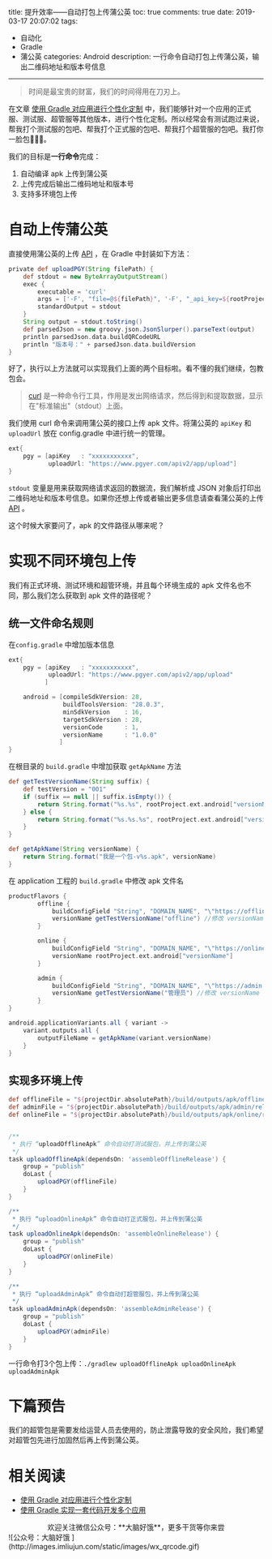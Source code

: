 title: 提升效率——自动打包上传蒲公英
toc: true
comments: true
date: 2019-03-17 20:07:02
tags:
- 自动化
- Gradle
- 蒲公英
categories: Android
description: 一行命令自动打包上传蒲公英，输出二维码地址和版本号信息
---

> 时间是最宝贵的财富，我们的时间得用在刀刃上。

在文章 [使用 Gradle 对应用进行个性化定制](http://www.imliujun.com/gradle1.html) 中，我们能够针对一个应用的正式服、测试服、超管服等其他版本，进行个性化定制。所以经常会有测试跑过来说，帮我打个测试服的包吧、帮我打个正式服的包吧、帮我打个超管服的包吧。我打你一脸包😤😤🤯。

我们的目标是**一行命令**完成：

1. 自动编译 apk 上传到蒲公英
2. 上传完成后输出二维码地址和版本号
3. 支持多环境包上传



# 自动上传蒲公英

直接使用蒲公英的上传 [API](<https://www.pgyer.com/doc/view/api#uploadApp>) ，在 Gradle 中封装如下方法：

```groovy
private def uploadPGY(String filePath) {
    def stdout = new ByteArrayOutputStream()
    exec {
        executable = 'curl'
        args = ['-F', "file=@${filePath}", '-F', "_api_key=${rootProject.ext.pgy["apiKey"]}", rootProject.ext.pgy["uploadUrl"]]
        standardOutput = stdout
    }
    String output = stdout.toString()
    def parsedJson = new groovy.json.JsonSlurper().parseText(output)
    println parsedJson.data.buildQRCodeURL
    println "版本号：" + parsedJson.data.buildVersion
}
```

好了，执行以上方法就可以实现我们上面的两个目标啦。看不懂的我们继续，包教包会。

> [curl](http://curl.haxx.se/) 是一种命令行工具，作用是发出网络请求，然后得到和提取数据，显示在"标准输出"（stdout）上面。

我们使用 curl 命令来调用蒲公英的接口上传 apk 文件。将蒲公英的 `apiKey` 和 `uploadUrl` 放在 config.gradle 中进行统一的管理。

```groovy
ext{
    pgy = [apiKey   : "xxxxxxxxxxx",
           uploadUrl: "https://www.pgyer.com/apiv2/app/upload"]
}
```

`stdout` 变量是用来获取网络请求返回的数据流，我们解析成 JSON 对象后打印出二维码地址和版本号信息。如果你还想上传或者输出更多信息请查看蒲公英的上传 [API](<https://www.pgyer.com/doc/view/api#uploadApp>) 。

这个时候大家要问了，apk 的文件路径从哪来呢？



# 实现不同环境包上传

我们有正式环境、测试环境和超管环境，并且每个环境生成的 apk 文件名也不同，那么我们怎么获取到 apk 文件的路径呢？

## 统一文件命名规则

在`config.gradle` 中增加版本信息

```groovy
ext{
    pgy = [apiKey   : "xxxxxxxxxxx",
           uploadUrl: "https://www.pgyer.com/apiv2/app/upload"
          ]

    android = [compileSdkVersion: 28,
               buildToolsVersion: "28.0.3",
               minSdkVersion    : 16,
               targetSdkVersion : 28,
               versionCode      : 1,
               versionName      : "1.0.0"
              ]
}
```

在根目录的 `build.gradle` 中增加获取 `getApkName` 方法

```groovy
def getTestVersionName(String suffix) {
    def testVersion = "001"
    if (suffix == null || suffix.isEmpty()) {
        return String.format("%s.%s", rootProject.ext.android["versionName"], testVersion)
    } else {
        return String.format("%s.%s.%s", rootProject.ext.android["versionName"], testVersion, suffix)
    }
}

def getApkName(String versionName) {
    return String.format("我是一个包-v%s.apk", versionName)
}

```

在 application 工程的 `build.gradle` 中修改 apk 文件名

```groovy
productFlavors {
        offline {
            buildConfigField "String", "DOMAIN_NAME", "\"https://offline.domain.com/\""
            versionName getTestVersionName("offline") //修改 versionName
        }

        online {
            buildConfigField "String", "DOMAIN_NAME", "\"https://online.domain.com/\""
            versionName rootProject.ext.android["versionName"]
        }

        admin {
            buildConfigField "String", "DOMAIN_NAME", "\"https://admin.domain.com/\""
            versionName getTestVersionName("管理员") //修改 versionName
        }
}

android.applicationVariants.all { variant ->
    variant.outputs.all {
        outputFileName = getApkName(variant.versionName)
    }
}
```



## 实现多环境上传

```groovy
def offlineFile = "${projectDir.absolutePath}/build/outputs/apk/offline/release/${getApkName(getTestVersionName("offline"))}"
def adminFile = "${projectDir.absolutePath}/build/outputs/apk/admin/release/${getApkName(getTestVersionName("管理员"))}"
def onlineFile = "${projectDir.absolutePath}/build/outputs/apk/online/release/${getApkName(rootProject.ext.android["versionName"])}"


/**
 * 执行 “uploadOfflineApk” 命令自动打测试服包，并上传到蒲公英
 */
task uploadOfflineApk(dependsOn: 'assembleOfflineRelease') {
    group = "publish"
    doLast {
        uploadPGY(offlineFile)
    }
}

/**
 * 执行 “uploadOnlineApk” 命令自动打正式服包，并上传到蒲公英
 */
task uploadOnlineApk(dependsOn: 'assembleOnlineRelease') {
    group = "publish"
    doLast {
        uploadPGY(onlineFile)
    }
}

/**
 * 执行 “uploadAdminApk” 命令自动打超管服包，并上传到蒲公英
 */
task uploadAdminApk(dependsOn: 'assembleAdminRelease') {
    group = "publish"
    doLast {
        uploadPGY(adminFile)
    }
}
```

一行命令打3个包上传：`./gradlew uploadOfflineApk uploadOnlineApk uploadAdminApk`



# 下篇预告

我们的超管包是需要发给运营人员去使用的，防止泄露导致的安全风险，我们希望对超管包先进行加固然后再上传到蒲公英。



# 相关阅读

* [使用 Gradle 对应用进行个性化定制](http://www.imliujun.com/gradle1.html)
* [使用 Gradle 实现一套代码开发多个应用](http://www.imliujun.com/gradle3.html)


<center>欢迎关注微信公众号：**大脑好饿**，更多干货等你来尝</center>
![公众号：大脑好饿 ](http://images.imliujun.com/static/images/wx_qrcode.gif)
